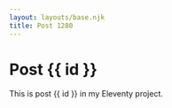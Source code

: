 ```yaml
---
layout: layouts/base.njk
title: Post 1280
---
```


# Post {{ id }}

This is post {{ id }} in my Eleventy project.
